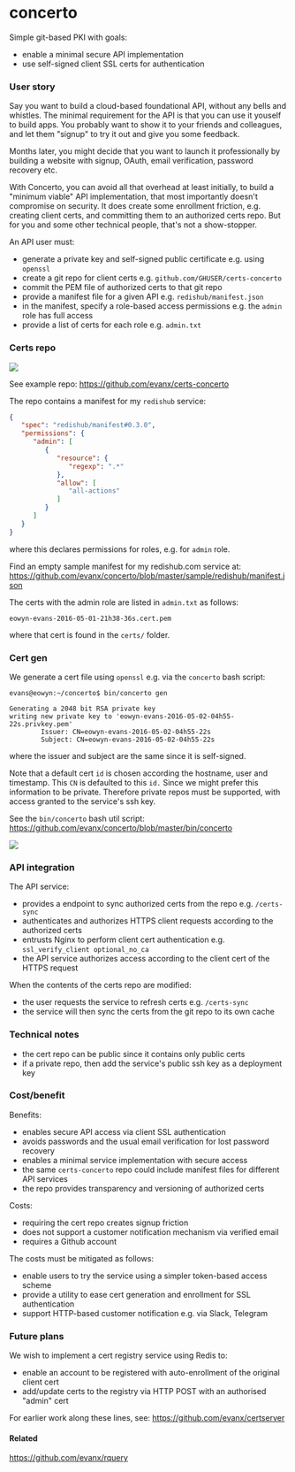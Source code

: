 
# concerto

Simple git-based PKI with goals:
- enable a minimal secure API implementation
- use self-signed client SSL certs for authentication


### User story

Say you want to build a cloud-based foundational API, without any bells and whistles. The minimal requirement for the API is that you can use it youself to build apps. You probably want to show it to your friends and colleagues, and let them "signup" to try it out and give you some feedback.

Months later, you might decide that you want to launch it professionally by building a website with signup, OAuth, email verification, password recovery etc.

With Concerto, you can avoid all that overhead at least initially, to build a "minimum viable" API implementation, that most importantly doesn't compromise on security. It does create some enrollment friction, e.g. creating client certs, and committing them to an authorized certs repo. But for you and some other technical people, that's not a show-stopper.

An API user must:
- generate a private key and self-signed public certificate e.g. using `openssl`
- create a git repo for client certs e.g. `github.com/GHUSER/certs-concerto`
- commit the PEM file of authorized certs to that git repo
- provide a manifest file for a given API e.g. `redishub/manifest.json`
- in the manifest, specify a role-based access permissions e.g. the `admin` role has full access
- provide a list of certs for each role e.g. `admin.txt`


### Certs repo

<img src="https://evanx.github.io/images/rquery/concerto-repo.png">

See example repo: https://github.com/evanx/certs-concerto

The repo contains a manifest for my `redishub` service:
```json
{
   "spec": "redishub/manifest#0.3.0",
   "permissions": {
      "admin": [
         {
            "resource": {
               "regexp": ".*"
            },
            "allow": [
               "all-actions"
            ]
         }
      ]
   }
}
```
where this declares permissions for roles, e.g. for `admin` role.

Find an empty sample manifest for my redishub.com service at:
https://github.com/evanx/concerto/blob/master/sample/redishub/manifest.json

The certs with the admin role are listed in `admin.txt` as follows:
```
eowyn-evans-2016-05-01-21h38-36s.cert.pem
```
where that cert is found in the `certs/` folder.

### Cert gen

We generate a cert file using `openssl` e.g. via the `concerto` bash script:
```shell
evans@eowyn:~/concerto$ bin/concerto gen
```
```
Generating a 2048 bit RSA private key
writing new private key to 'eowyn-evans-2016-05-02-04h55-22s.privkey.pem'
        Issuer: CN=eowyn-evans-2016-05-02-04h55-22s
        Subject: CN=eowyn-evans-2016-05-02-04h55-22s
```
where the issuer and subject are the same since it is self-signed.

Note that a default cert `id` is chosen according the hostname, user and timestamp. This `CN` is defaulted to this `id.` Since we might prefer this information to be private. Therefore private repos must be supported, with access granted to the service's ssh key.

See the `bin/concerto` bash util script:
https://github.com/evanx/concerto/blob/master/bin/concerto

<img src="https://evanx.github.io/images/rquery/concerto-help.png">


### API integration

The API service:
- provides a endpoint to sync authorized certs from the repo e.g. `/certs-sync`
- authenticates and authorizes HTTPS client requests according to the authorized certs
- entrusts Nginx to perform client cert authentication e.g. `ssl_verify_client optional_no_ca`
- the API service authorizes access according to the client cert of the HTTPS request

When the contents of the certs repo are modified:
- the user requests the service to refresh certs e.g. `/certs-sync`
- the service will then sync the certs from the git repo to its own cache


### Technical notes

- the cert repo can be public since it contains only public certs
- if a private repo, then add the service's public ssh key as a deployment key


### Cost/benefit

Benefits:
- enables secure API access via client SSL authentication
- avoids passwords and the usual email verification for lost password recovery
- enables a minimal service implementation with secure access
- the same `certs-concerto` repo could include manifest files for different API services
- the repo provides transparency and versioning of authorized certs

Costs:
- requiring the cert repo creates signup friction
- does not support a customer notification mechanism via verified email
- requires a Github account

The costs must be mitigated as follows:
- enable users to try the service using a simpler token-based access scheme
- provide a utility to ease cert generation and enrollment for SSL authentication
- support HTTP-based customer notification e.g. via Slack, Telegram


### Future plans

We wish to implement a cert registry service using Redis to:
- enable an account to be registered with auto-enrollment of the original client cert
- add/update certs to the registry via HTTP POST with an authorised "admin" cert

For earlier work along these lines, see:
https://github.com/evanx/certserver

#### Related

https://github.com/evanx/rquery
